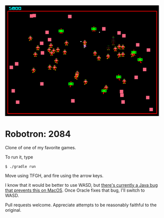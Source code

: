 ![Robotron: 2084](robotron.png)

# Robotron: 2084

Clone of one of my favorite games.

To run it, type

    $ ./gradle run

Move using TFGH, and fire using the arrow keys.

I know that it would be better to use WASD, but [there's currently a Java bug that prevents this on MacOS](http://stackoverflow.com/questions/43192166/on-mac-in-java-keypressed-event-doesnt-fire-for-certain-keys/43960171#43960171).
Once Oracle fixes that bug, I'll switch to WASD.

Pull requests welcome. Appreciate attempts to be reasonably faithful to the original.
